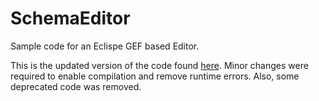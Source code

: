 SchemaEditor
============

Sample code for an Eclispe GEF based Editor.

This is the updated version of the code found [here][article]. Minor changes were required to enable compilation and remove runtime errors. Also, some deprecated code was removed.

  [article]: http://www.eclipse.org/articles/Article-GEF-editor/gef-schema-editor.html
